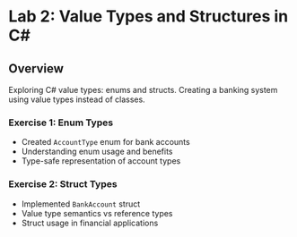 # Lab 2: Value Types and Structures in C#

## Overview
Exploring C# value types: enums and structs. Creating a banking system using value types instead of classes.

### Exercise 1: Enum Types
- Created `AccountType` enum for bank accounts
- Understanding enum usage and benefits
- Type-safe representation of account types

### Exercise 2: Struct Types
- Implemented `BankAccount` struct
- Value type semantics vs reference types
- Struct usage in financial applications
